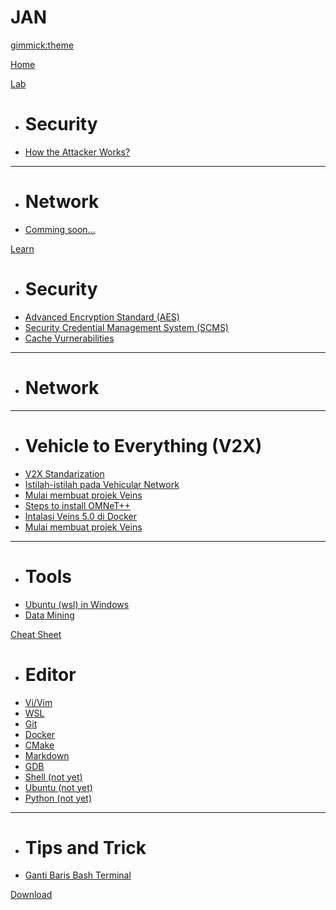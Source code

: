 # JAN

[gimmick:theme](flatly)

[Home](index.md)

[Lab]()

  * # Security
  * [How the Attacker Works?](lab/lab-scenario-1.md)

  ----
  * # Network
  * [Comming soon...](comming-soon.md) 
  
[Learn]()

  * # Security
  * [Advanced Encryption Standard (AES)](security/advanced-encryption-standard.md)  
  * [Security Credential Management System (SCMS)](security/scms.md)
  * [Cache Vurnerabilities](security/caches-vurnerabilities.md)

  ----
  * # Network

  ----
  * # Vehicle to Everything (V2X)
  * [V2X Standarization](v2x/v2x-standarization.md)
  * [Istilah-istilah pada Vehicular Network](v2x/istilah-di-vehicular-network.md)
  * [Mulai membuat projek Veins](v2x/start-veins-project.md) 
  * [Steps to install OMNeT++](v2x/install-omnetpp.md)
  * [Intalasi Veins 5.0 di Docker](v2x/veins-in-docker.md)
  * [Mulai membuat projek Veins](v2x/start-veins-project.md) 

  ----
  * # Tools
  * [Ubuntu (wsl) in Windows](tools/ubuntu-in-windows.md)
  * [Data Mining](tutorial/datamining.md)
  
[Cheat Sheet]()
  
  * # Editor
  * [Vi/Vim](cheatsheet/vim.md)
  * [WSL](cheatsheet/wsl.md)
  * [Git](cheatsheet/git.md)
  * [Docker](cheatsheet/docker.md)
  * [CMake](cheatsheet/cmake.md)
  * [Markdown](cheatsheet/markdown.md)
  * [GDB](cheatsheet/gdb.md)
  * [Shell (not yet)]()
  * [Ubuntu (not yet)]()
  * [Python (not yet)]()

  ----
  * # Tips and Trick
  * [Ganti Baris Bash Terminal](tips/ganti-baris-bash-terminal.md)
  
[Download](download.md)
